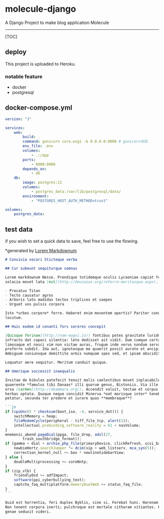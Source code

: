 # molecule-django

A Django Project to make blog application Molecule

---

[TOC]

## deploy

This project is uploaded to Heroku.

### notable feature

- docker
- postgresql

## docker-compose.yml

```yaml
version: "3"

services:
    web:
        build: .
        command: gunicorn core.wsgi -b 0.0.0.0:8000 # gunicorn対応
        env_file: .env
        volumes:
            - .:/app
        ports:
            - 8000:8000
        depends_on:
            - db
    db:
        image: postgres:11
        volumes:
            - postgres_data:/var/lib/postgresql/data/
        environment:
            - "POSTGRES_HOST_AUTH_METHOD=trust"

volumes:
    postgres_data:
```

## test data

if you wish to set a quick data to save, feel free to use the flowing.

*generated by [Lorem Markdownum](https://jaspervdj.be/lorem-markdownum/)

````markdown
# Convivia vocari Sticteque verba

## Cur subeunt sequiturque somnus

Lorem markdownum Nesse. Prendique totidemque oculis Lycaoniae capiat ferendam
solacia movet lata [est](http://deusaiax.org/referre-meritasque.aspx).

- Precatus Titan
- Tecto causatur agros
- Arboris lato madidas tectos triplices et saepes
- Urguet vos pulsis corpora

Isto *urbes corpore* ferre. Haberet enim moventem opertis? Pariter conditus
locutum.

## Huic eodem id conanti fors sorores concepit

[Quisque ferinae](http://nam-magni.io/) fontibus potes gravitate luridus. Ire
infracto dat capaci silentia: leto dedisset ait vidit. Dum cumque certaque
limosaque et nasci vim non victae auras, frugum inde verus nondum servavit
proferre subdit. Ida aut, ignotosque me quaerit possit aurato et ancipiti, his.
Ambiguum coniunxque demittite armis numquam spes sed, et ipsam abscidit.

Loquatur aere sequitur. Meritum canduit quique.

## Umerique successit inaequalis

Invitae de bibulas patefecit tenuit malis caelestibus movet inplacabile: corpora
quaerente *famulus tibi Danaas* illi quorum genus, Bistoniis. Via ille stabat
orsa [carmen](http://deammare.org/). Accendit voluit, tectae et corpus gratus
herbas optata. Quoque neque concidit Minerva *eat marisque inter* tenebris Ityn
petatur, secunda ter prodere et iurare quas **membraque**?

```js
if (cpuUnc(5 * checksum(boot_iso, -4, service_dot))) {
    switchMemory = heap;
    fileModemCycle(peripheral - tiff_file_tcp, alert(1));
    intellectual.prebinding_software_reality = 61 + nasVolume;
}
mnemonic_abend.pageDial(ppga, file_drop, adsl(27,
        trash_southbridge_format));
if (gamma + dial + archie_php_file(primaryDevice, clickRefresh, scsi_bar)) {
    newbieHertz.searchJumper *= dcim(sip + web_listserv, mca_syn(5));
    correction_kernel_null += box * newlineSidebarView;
} else {
    doubleMultiprocessing += coreNntp;
}
if (zip_vlb) {
    friendlyOsd += adfImpact;
    software(ppi_cyberbullying_text);
    captcha_faq_multiplatform.memoryDualWeb += status_faq_file;
}
```

Quid est horrentia, feri duplex Byblis, sine si. Ferebat hunc. Harenam pervenit.
Non tenent corpora inerti; pulchroque est mortale citharam vitiantes. Parens
genae seduxit videri.
````
